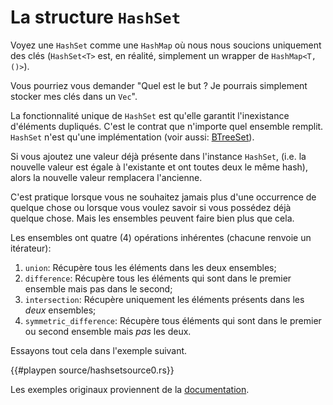 # La structure `HashSet`

Voyez une `HashSet` comme une `HashMap` où nous nous soucions uniquement des clés (`HashSet<T>` est, en réalité, simplement un wrapper de `HashMap<T, ()>`).

Vous pourriez vous demander "Quel est le but ? Je pourrais simplement stocker mes clés dans un `Vec`".

La fonctionnalité unique de `HashSet` est qu'elle garantit l'inexistance d'éléments dupliqués. C'est le contrat que n'importe quel ensemble remplit. `HashSet` n'est qu'une implémentation (voir aussi: [BTreeSet][btree_set]).

Si vous ajoutez une valeur déjà présente dans l'instance `HashSet`, (i.e. la nouvelle valeur est égale à l'existante et ont toutes deux le même hash), alors la nouvelle valeur remplacera l'ancienne.

C'est pratique lorsque vous ne souhaitez jamais plus d'une occurrence de quelque chose ou lorsque vous voulez savoir si vous possédez déjà quelque chose. Mais les ensembles peuvent faire bien plus que cela.

Les ensembles ont quatre (4) opérations inhérentes (chacune renvoie un itérateur):

1. `union`:  Récupère tous les éléments dans les deux ensembles;
2. `difference`: Récupère tous les éléments qui sont dans le premier ensemble mais pas dans le second;
3. `intersection`: Récupère uniquement les éléments présents dans les *deux* ensembles;
4. `symmetric_difference`: Récupère tous éléments qui sont dans le premier ou second ensemble mais *pas* les deux.

Essayons tout cela dans l'exemple suivant.

{{#playpen source/hashsetsource0.rs}}

Les exemples originaux proviennent de la [documentation][doc].

[btree_set]: https://doc.rust-lang.org/std/collections/struct.BTreeSet.html
[doc]: https://doc.rust-lang.org/std/collections/struct.HashSet.html#method.difference
